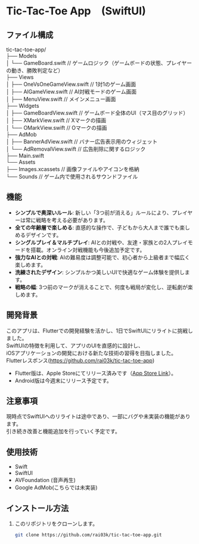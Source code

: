 # Tic-Tac-Toe App　(SwiftUI)


## ファイル構成
tic-tac-toe-app/ <br>
├── Models<br>
│   └── GameBoard.swift               // ゲームロジック（ゲームボードの状態、プレイヤーの動き、勝敗判定など）<br>
├── Views<br>
│   ├── OneVsOneGameView.swift        // 1対1のゲーム画面<br>
│   ├── AIGameView.swift              // AI対戦モードのゲーム画面<br>
│   ├── MenuView.swift                // メインメニュー画面<br>
├── Widgets<br>
│   ├── GameBoardView.swift           // ゲームボード全体のUI（マス目のグリッド）<br>
│   ├── XMarkView.swift               // Xマークの描画<br>
│   └── OMarkView.swift               // Oマークの描画<br>
├── AdMob<br>
│   ├── BannerAdView.swift            // バナー広告表示用のウィジェット<br>
│   └── AdRemovalView.swift           // 広告削除に関するロジック<br>
├── Main.swift<br>
└── Assets<br>
    ├── Images.xcassets               // 画像ファイルやアイコンを格納<br>
    └── Sounds                        // ゲーム内で使用されるサウンドファイル<br>




## 機能
- **シンプルで奥深いルール**: 新しい「3つ前が消える」ルールにより、プレイヤーは常に戦略を考える必要があります。
- **全ての年齢層で楽しめる**: 直感的な操作で、子どもから大人まで誰でも楽しめるデザインです。
- **シングルプレイ＆マルチプレイ**: AIとの対戦や、友達・家族との2人プレイモードを搭載。オンライン対戦機能も今後追加予定です。
- **強力なAIとの対戦**: AIの難易度は調整可能で、初心者から上級者まで幅広く楽しめます。
- **洗練されたデザイン**: シンプルかつ美しいUIで快適なゲーム体験を提供します。
- **戦略の幅**: 3つ前のマークが消えることで、何度も戦局が変化し、逆転劇が楽しめます。

## 開発背景

このアプリは、Flutterでの開発経験を活かし、1日でSwiftUIにリライトに挑戦しました。<br>
SwiftUIの特徴を利用して、アプリのUIを直感的に設計し、<br>
iOSアプリケーションの開発における新たな技術の習得を目指しました。<br>
Flutterレスポンス(https://github.com/rai03k/tic-tac-toe-app)<br>

- Flutter版は、Apple Storeにてリリース済みです（[App Store Link](https://apps.apple.com/jp/app/tictactoe/id6723864513)）。
- Android版は今週末にリリース予定です。

## 注意事項

現時点でSwiftUIへのリライトは途中であり、一部にバグや未実装の機能があります。<br>
引き続き改善と機能追加を行っていく予定です。

## 使用技術

- Swift
- SwiftUI
- AVFoundation (音声再生)
- Google AdMob(こちらでは未実装)

## インストール方法

1. このリポジトリをクローンします。
   ```bash
   git clone https://github.com/rai03k/tic-tac-toe-app.git

